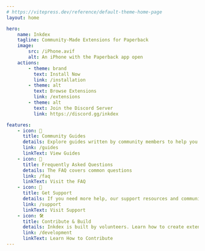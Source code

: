 ```yaml
---
# https://vitepress.dev/reference/default-theme-home-page
layout: home

hero:
    name: Inkdex
    tagline: Community-Made Extensions for Paperback
    image:
        src: /iPhone.avif
        alt: An iPhone with the Paperback app open
    actions:
        - theme: brand
          text: Install Now
          link: /installation
        - theme: alt
          text: Browse Extensions
          link: /extensions
        - theme: alt
          text: Join the Discord Server
          link: https://discord.gg/inkdex

features:
    - icon: 📖
      title: Community Guides
      details: Explore guides written by community members to help you get started with Inkdex and Paperback.
      link: /guides
      linkText: View Guides
    - icon: 🤝
      title: Frequently Asked Questions
      details: The FAQ covers common questions
      link: /faq
      linkText: Visit the FAQ
    - icon: 🤝
      title: Get Support
      details: If you need more help, our support resources and community are here for you.
      link: /support
      linkText: Visit Support
    - icon: 🛠️
      title: Contribute & Build
      details: Inkdex is built by volunteers. Learn how to create extensions, contribute code, or improve the site.
      link: /development
      linkText: Learn How to Contribute
---
```

